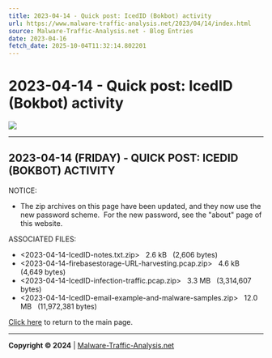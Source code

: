 ```yaml
---
title: 2023-04-14 - Quick post: IcedID (Bokbot) activity
url: https://www.malware-traffic-analysis.net/2023/04/14/index.html
source: Malware-Traffic-Analysis.net - Blog Entries
date: 2023-04-16
fetch_date: 2025-10-04T11:32:14.802201
---
```


# 2023-04-14 - Quick post: IcedID (Bokbot) activity

[![](../../../site-logo-01.gif)](../../../index.html)

---

## 2023-04-14 (FRIDAY) - QUICK POST: ICEDID (BOKBOT) ACTIVITY

NOTICE:

* The zip archives on this page have been updated, and they now use the new password scheme.  For the new password, see the "about" page of this website.

ASSOCIATED FILES:

* <2023-04-14-IcedID-notes.txt.zip>   2.6 kB   (2,606 bytes)
* <2023-04-14-firebasestorage-URL-harvesting.pcap.zip>   4.6 kB   (4,649 bytes)
* <2023-04-14-IcedID-infection-traffic.pcap.zip>   3.3 MB   (3,314,607 bytes)
* <2023-04-14-IcedID-email-example-and-malware-samples.zip>   12.0 MB   (11,972,381 bytes)

[Click here](../../../index.html) to return to the main page.

---

**Copyright © 2024** | [Malware-Traffic-Analysis.net](../../../index.html)
